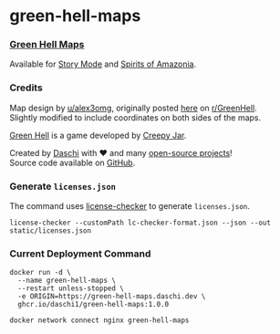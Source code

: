 # green-hell-maps

### [Green Hell Maps](https://green-hell-maps.daschi.dev/)

Available for [Story Mode](https://green-hell-maps.daschi.dev/story-mode)
and [Spirits of Amazonia](https://green-hell-maps.daschi.dev/spirits-of-amazonia).

### Credits

Map design by [u/alex3omg](https://www.reddit.com/user/alex3omg/), originally
posted [here](https://www.reddit.com/r/GreenHell/comments/11miatv/green_hell_full_map_with_icons_spoilers_story_and/)
on [r/GreenHell](https://www.reddit.com/r/GreenHell/).  
Slightly modified to include coordinates on both sides of the maps.

[Green Hell](https://greenhell-game.com/) is a game developed
by [Creepy Jar](https://creepyjar.com/en/).

Created by [Daschi](https://github.com/Daschi1) with ♥ and
many [open-source projects](https://green-hell-maps.daschi.dev/licenses)!  
Source code available on [GitHub](https://github.com/Daschi1/green-hell-maps).

### Generate `licenses.json`

The command uses [license-checker](https://github.com/davglass/license-checker) to
generate `licenses.json`.

```shell
license-checker --customPath lc-checker-format.json --json --out static/licenses.json
```

### Current Deployment Command

```shell
docker run -d \
  --name green-hell-maps \
  --restart unless-stopped \
  -e ORIGIN=https://green-hell-maps.daschi.dev \
  ghcr.io/daschi1/green-hell-maps:1.0.0

docker network connect nginx green-hell-maps
```
